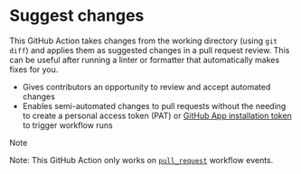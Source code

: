 # Suggest changes

This GitHub Action takes changes from the working directory (using `git diff`) and applies them as suggested changes in a pull request review. This can be useful after running a linter or formatter that automatically makes fixes for you.

- Gives contributors an opportunity to review and accept automated changes
- Enables semi-automated changes to pull requests without the needing to create a personal access token (PAT) or [GitHub App installation token](https://github.com/actions/create-github-app-token) to trigger workflow runs

> [!NOTE]
> Note: This GitHub Action only works on [`pull_request`](https://docs.github.com/actions/using-workflows/events-that-trigger-workflows#pull_request) workflow events.
